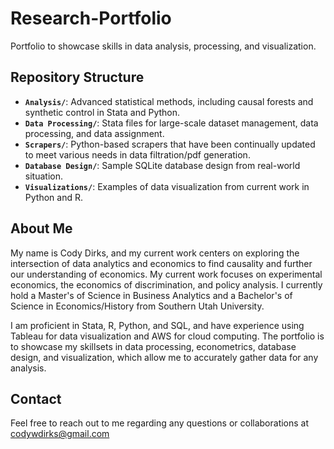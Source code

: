 # Research-Portfolio
Portfolio to showcase skills in data analysis, processing, and visualization.

## Repository Structure
- **`Analysis/`**: Advanced statistical methods, including causal forests and synthetic control in Stata and Python.
- **`Data Processing/`**: Stata files for large-scale dataset management, data processing, and data assignment.
- **`Scrapers/`**: Python-based scrapers that have been continually updated to meet various needs in data filtration/pdf generation.
- **`Database Design/`**: Sample SQLite database design from real-world situation.
- **`Visualizations/`**: Examples of data visualization from current work in Python and R.

## About Me
My name is Cody Dirks, and my current work centers on exploring the intersection of data analytics and economics to find causality and further our understanding of economics. My current work focuses on experimental economics, the economics of discrimination, and policy analysis. I currently hold a Master's of Science in Business Analytics and a Bachelor's of Science in Economics/History from Southern Utah University.

I am proficient in Stata, R, Python, and SQL, and have experience using Tableau for data visualization and AWS for cloud computing. The portfolio is to showcase my skillsets in data processing, econometrics, database design, and visualization, which allow me to accurately gather data for any analysis. 

## Contact
Feel free to reach out to me regarding any questions or collaborations at codywdirks@gmail.com
